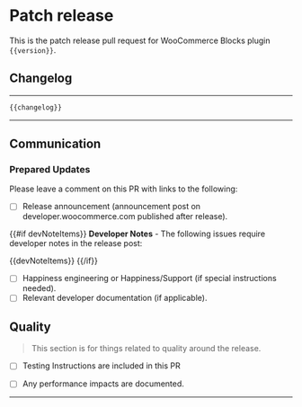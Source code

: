 # Patch release

This is the patch release pull request for WooCommerce Blocks plugin `{{version}}`.

## Changelog

---

```md
{{changelog}}
```

---

## Communication

### Prepared Updates

Please leave a comment on this PR with links to the following:

-   [ ] Release announcement (announcement post on developer.woocommerce.com published after release).

{{#if devNoteItems}}
**Developer Notes** - The following issues require developer notes in the release post:

{{devNoteItems}}
{{/if}}

-   [ ] Happiness engineering or Happiness/Support (if special instructions needed).
-   [ ] Relevant developer documentation (if applicable).

## Quality

> This section is for things related to quality around the release.

-   [ ] Testing Instructions are included in this PR

-   [ ] Any performance impacts are documented.

---
